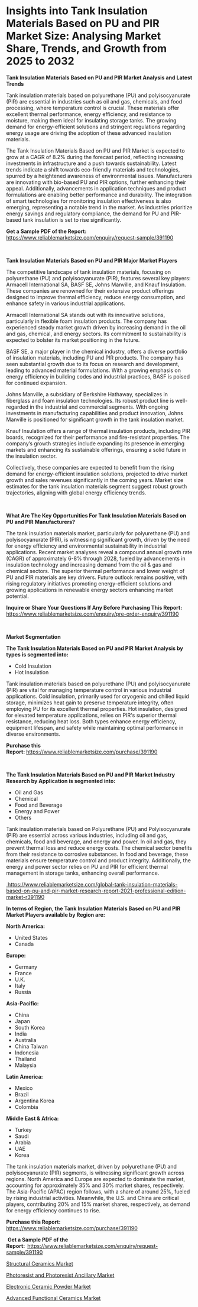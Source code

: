<p><h1>Insights into Tank Insulation Materials Based on PU and PIR Market Size: Analysing Market Share, Trends, and Growth from 2025 to 2032</h1></p><p><strong>Tank Insulation Materials Based on PU and PIR Market Analysis and Latest Trends</strong></p>
<p><p>Tank insulation materials based on polyurethane (PU) and polyisocyanurate (PIR) are essential in industries such as oil and gas, chemicals, and food processing, where temperature control is crucial. These materials offer excellent thermal performance, energy efficiency, and resistance to moisture, making them ideal for insulating storage tanks. The growing demand for energy-efficient solutions and stringent regulations regarding energy usage are driving the adoption of these advanced insulation materials.</p><p>The Tank Insulation Materials Based on PU and PIR Market is expected to grow at a CAGR of 8.2% during the forecast period, reflecting increasing investments in infrastructure and a push towards sustainability. Latest trends indicate a shift towards eco-friendly materials and technologies, spurred by a heightened awareness of environmental issues. Manufacturers are innovating with bio-based PU and PIR options, further enhancing their appeal. Additionally, advancements in application techniques and product formulations are enabling better performance and durability. The integration of smart technologies for monitoring insulation effectiveness is also emerging, representing a notable trend in the market. As industries prioritize energy savings and regulatory compliance, the demand for PU and PIR-based tank insulation is set to rise significantly.</p></p>
<p><strong>Get a Sample PDF of the Report:&nbsp;</strong> <a href="https://www.reliablemarketsize.com/enquiry/request-sample/391190?utm_campaign=2005&utm_medium=2&utm_source=Github&utm_content=ia&utm_term=29032025&utm_id=tank-insulation-materials-based-on-pu-and-pir">https://www.reliablemarketsize.com/enquiry/request-sample/391190</a></p>
<p>&nbsp;</p>
<p><strong>Tank Insulation Materials Based on PU and PIR Major Market Players</strong></p>
<p><p>The competitive landscape of tank insulation materials, focusing on polyurethane (PU) and polyisocyanurate (PIR), features several key players: Armacell International SA, BASF SE, Johns Manville, and Knauf Insulation. These companies are renowned for their extensive product offerings designed to improve thermal efficiency, reduce energy consumption, and enhance safety in various industrial applications.</p><p>Armacell International SA stands out with its innovative solutions, particularly in flexible foam insulation products. The company has experienced steady market growth driven by increasing demand in the oil and gas, chemical, and energy sectors. Its commitment to sustainability is expected to bolster its market positioning in the future.</p><p>BASF SE, a major player in the chemical industry, offers a diverse portfolio of insulation materials, including PU and PIR products. The company has seen substantial growth due to its focus on research and development, leading to advanced material formulations. With a growing emphasis on energy efficiency in building codes and industrial practices, BASF is poised for continued expansion.</p><p>Johns Manville, a subsidiary of Berkshire Hathaway, specializes in fiberglass and foam insulation technologies. Its robust product line is well-regarded in the industrial and commercial segments. With ongoing investments in manufacturing capabilities and product innovation, Johns Manville is positioned for significant growth in the tank insulation market.</p><p>Knauf Insulation offers a range of thermal insulation products, including PIR boards, recognized for their performance and fire-resistant properties. The company’s growth strategies include expanding its presence in emerging markets and enhancing its sustainable offerings, ensuring a solid future in the insulation sector.</p><p>Collectively, these companies are expected to benefit from the rising demand for energy-efficient insulation solutions, projected to drive market growth and sales revenues significantly in the coming years. Market size estimates for the tank insulation materials segment suggest robust growth trajectories, aligning with global energy efficiency trends.</p></p>
<p>&nbsp;</p>
<p><strong>What Are The Key Opportunities For Tank Insulation Materials Based on PU and PIR Manufacturers?</strong></p>
<p><p>The tank insulation materials market, particularly for polyurethane (PU) and polyisocyanurate (PIR), is witnessing significant growth, driven by the need for energy efficiency and environmental sustainability in industrial applications. Recent market analyses reveal a compound annual growth rate (CAGR) of approximately 6-8% through 2028, fueled by advancements in insulation technology and increasing demand from the oil & gas and chemical sectors. The superior thermal performance and lower weight of PU and PIR materials are key drivers. Future outlook remains positive, with rising regulatory initiatives promoting energy-efficient solutions and growing applications in renewable energy sectors enhancing market potential.</p></p>
<p><strong>Inquire or Share Your Questions If Any Before Purchasing This Report:</strong> <a href="https://www.reliablemarketsize.com/enquiry/pre-order-enquiry/391190?utm_campaign=2005&utm_medium=2&utm_source=Github&utm_content=ia&utm_term=29032025&utm_id=tank-insulation-materials-based-on-pu-and-pir">https://www.reliablemarketsize.com/enquiry/pre-order-enquiry/391190</a></p>
<p>&nbsp;</p>
<p><strong>Market Segmentation</strong></p>
<p><strong>The Tank Insulation Materials Based on PU and PIR Market Analysis by types is segmented into:</strong></p>
<p><ul><li>Cold Insulation</li><li>Hot Insulation</li></ul></p>
<p><p>Tank insulation materials based on polyurethane (PU) and polyisocyanurate (PIR) are vital for managing temperature control in various industrial applications. Cold insulation, primarily used for cryogenic and chilled liquid storage, minimizes heat gain to preserve temperature integrity, often employing PU for its excellent thermal properties. Hot insulation, designed for elevated temperature applications, relies on PIR's superior thermal resistance, reducing heat loss. Both types enhance energy efficiency, equipment lifespan, and safety while maintaining optimal performance in diverse environments.</p></p>
<p><strong>Purchase this Report:&nbsp;</strong><a href="https://www.reliablemarketsize.com/purchase/391190?utm_campaign=2005&utm_medium=2&utm_source=Github&utm_content=ia&utm_term=29032025&utm_id=tank-insulation-materials-based-on-pu-and-pir">https://www.reliablemarketsize.com/purchase/391190</a></p>
<p>&nbsp;</p>
<p><strong>The Tank Insulation Materials Based on PU and PIR Market Industry Research by Application is segmented into:</strong></p>
<p><ul><li>Oil and Gas</li><li>Chemical</li><li>Food and Beverage</li><li>Energy and Power</li><li>Others</li></ul></p>
<p><p>Tank insulation materials based on Polyurethane (PU) and Polyisocyanurate (PIR) are essential across various industries, including oil and gas, chemicals, food and beverage, and energy and power. In oil and gas, they prevent thermal loss and reduce energy costs. The chemical sector benefits from their resistance to corrosive substances. In food and beverage, these materials ensure temperature control and product integrity. Additionally, the energy and power sector relies on PU and PIR for efficient thermal management in storage tanks, enhancing overall performance.</p></p>
<p><a href="https://www.reliablemarketsize.com/global-tank-insulation-materials-based-on-pu-and-pir-market-research-report-2021-professional-edition-market-r391190?utm_campaign=2005&utm_medium=2&utm_source=Github&utm_content=ia&utm_term=29032025&utm_id=tank-insulation-materials-based-on-pu-and-pir">&nbsp;https://www.reliablemarketsize.com/global-tank-insulation-materials-based-on-pu-and-pir-market-research-report-2021-professional-edition-market-r391190</a></p>
<p><strong>In terms of Region, the Tank Insulation Materials Based on PU and PIR Market Players available by Region are:</strong></p>
<p>
    <p> <strong> North America: </strong>
        <ul>
            <li>United States</li>
            <li>Canada</li>
        </ul>
        </p> 
    <p> <strong> Europe: </strong>
        <ul>
            <li>Germany</li>
            <li>France</li>
            <li>U.K.</li>
            <li>Italy</li>
            <li>Russia</li>
        </ul>
        </p> 
    <p> <strong> Asia-Pacific: </strong>
        <ul>
            <li>China</li>
            <li>Japan</li>
            <li>South Korea</li>
            <li>India</li>
            <li>Australia</li>
            <li>China Taiwan</li>
            <li>Indonesia</li>
            <li>Thailand</li>
            <li>Malaysia</li>
        </ul>
        </p> 
    <p> <strong> Latin America: </strong>
        <ul>
            <li>Mexico</li>
            <li>Brazil</li>
            <li>Argentina Korea</li>
            <li>Colombia</li>
        </ul>
        </p> 
    <p> <strong> Middle East & Africa: </strong>
        <ul>
            <li>Turkey</li>
            <li>Saudi</li>
            <li>Arabia</li>
            <li>UAE</li>
            <li>Korea</li>
        </ul>
    </p>
    </p>
<p><p>The tank insulation materials market, driven by polyurethane (PU) and polyisocyanurate (PIR) segments, is witnessing significant growth across regions. North America and Europe are expected to dominate the market, accounting for approximately 35% and 30% market shares, respectively. The Asia-Pacific (APAC) region follows, with a share of around 25%, fueled by rising industrial activities. Meanwhile, the U.S. and China are critical players, contributing 20% and 15% market shares, respectively, as demand for energy efficiency continues to rise.</p></p>
<p><strong>Purchase this Report: </strong><a href="https://www.reliablemarketsize.com/purchase/391190?utm_campaign=2005&utm_medium=2&utm_source=Github&utm_content=ia&utm_term=29032025&utm_id=tank-insulation-materials-based-on-pu-and-pir">https://www.reliablemarketsize.com/purchase/391190</a></p>
<p>&nbsp;<strong>Get a Sample PDF of the Report:&nbsp;&nbsp;</strong><a href="https://www.reliablemarketsize.com/enquiry/request-sample/391190?utm_campaign=2005&utm_medium=2&utm_source=Github&utm_content=ia&utm_term=29032025&utm_id=tank-insulation-materials-based-on-pu-and-pir">https://www.reliablemarketsize.com/enquiry/request-sample/391190</a></p>
<p><strong></strong></p>
<p><p><a href="https://github.com/BrandonBrown3773/Market-Research-Report-List-1/blob/main/structural-ceramics-market.md?utm_campaign=2005&utm_medium=2&utm_source=Github&utm_content=ia&utm_term=29032025&utm_id=tank-insulation-materials-based-on-pu-and-pir">Structural Ceramics Market</a></p><p><a href="https://github.com/lylyparadise/Market-Research-Report-List-6/blob/main/photoresist-and-photoresist-ancillary-market.md?utm_campaign=2005&utm_medium=2&utm_source=Github&utm_content=ia&utm_term=29032025&utm_id=tank-insulation-materials-based-on-pu-and-pir">Photoresist and Photoresist Ancillary Market</a></p><p><a href="https://github.com/kakeryttri0c/Market-Research-Report-List-1/blob/main/electronic-ceramic-powder-market.md?utm_campaign=2005&utm_medium=2&utm_source=Github&utm_content=ia&utm_term=29032025&utm_id=tank-insulation-materials-based-on-pu-and-pir">Electronic Ceramic Powder Market</a></p><p><a href="https://github.com/sleeprudantf/Market-Research-Report-List-1/blob/main/advanced-functional-ceramics-market.md?utm_campaign=2005&utm_medium=2&utm_source=Github&utm_content=ia&utm_term=29032025&utm_id=tank-insulation-materials-based-on-pu-and-pir">Advanced Functional Ceramics Market</a></p></p>